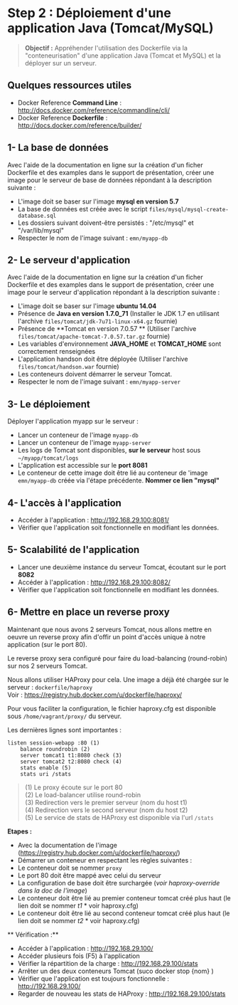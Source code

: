 Step 2 : Déploiement d'une application Java (Tomcat/MySQL)
=============================================================

> **Objectif :** Appréhender l'utilisation des Dockerfile via la "conteneurisation" d'une application Java (Tomcat et MySQL) et la déployer sur un serveur.

## Quelques ressources utiles

* Docker Reference **Command Line** : http://docs.docker.com/reference/commandline/cli/
* Docker Reference **Dockerfile** : http://docs.docker.com/reference/builder/


## 1- La base de données

Avec l'aide de la documentation en ligne sur la création d'un ficher Dockerfile et des examples dans le support de présentation, créer une image pour le serveur de base de données répondant à la description suivante :
* L'image doit se baser sur l'image **mysql en version 5.7**
* La base de données est créée avec le script `files/mysql/mysql-create-database.sql`
* Les dossiers suivant doivent-être persistés : "/etc/mysql" et "/var/lib/mysql"
* Respecter le nom de l'image suivant : `emn/myapp-db`


## 2- Le serveur d'application

Avec l'aide de la documentation en ligne sur la création d'un ficher Dockerfile et des examples dans le support de présentation, créer une image pour le serveur d'application répondant à la description suivante :
* L'image doit se baser sur l'image **ubuntu 14.04**
* Présence de **Java en version 1.7.0_71** (Installer le JDK 1.7 en utilisant l'archive `files/tomcat/jdk-7u71-linux-x64.gz` fournie)
* Présence de **Tomcat en version 7.0.57 ** (Utiliser l'archive `files/tomcat/apache-tomcat-7.0.57.tar.gz` fournie)
* Les variables d'environnement **JAVA_HOME** et **TOMCAT_HOME** sont correctement renseignées
* L'application handson doit être déployée (Utiliser l'archive `files/tomcat/handson.war` fournie)
* Les conteneurs doivent démarrer le serveur Tomcat.
* Respecter le nom de l'image suivant : `emn/myapp-server`


## 3- Le déploiement

Déployer l'application myapp sur le serveur :
* Lancer un conteneur de l'image `myapp-db`
* Lancer un conteneur de l'image `myapp-server`
 * Les logs de Tomcat sont disponibles, **sur le serveur** host sous `~/myapp/tomcat/logs`
 * L'application est accessible sur le **port 8081**
 * Le conteneur de cette image doit être lié au conteneur de  'image `emn/myapp-db` créée via l'étape précédente. **Nommer ce lien "mysql"**


## 4- L'accès à l'application

* Accéder à l'application : http://192.168.29.100:8081/
* Vérifier que l'application soit fonctionnelle en modifiant les données.

## 5- Scalabilité de l'application

* Lancer une deuxième instance du serveur Tomcat, écoutant sur le port **8082**
* Accéder à l'application : http://192.168.29.100:8082/
* Vérifier que l'application soit fonctionnelle en modifiant les données.


## 6- Mettre en place un reverse proxy

Maintenant que nous avons 2 serveurs Tomcat, nous allons mettre en oeuvre un reverse proxy afin d'offir un point d'accès unique à notre application (sur le port 80).

Le reverse proxy sera configuré pour faire du load-balancing (round-robin) sur nos 2 serveurs Tomcat.

Nous allons utiliser HAProxy pour cela. Une image a déjà été chargée sur le serveur : `dockerfile/haproxy`  
Voir : https://registry.hub.docker.com/u/dockerfile/haproxy/  

Pour vous faciliter la configuration, le fichier haproxy.cfg est disponible sous `/home/vagrant/proxy/` du serveur.

Les dernières lignes sont importantes :
```
listen session-webapp :80 (1)
    balance roundrobin (2)
    server tomcat1 t1:8080 check (3)
    server tomcat2 t2:8080 check (4)
    stats enable (5)
    stats uri /stats
```
>(1) Le proxy écoute sur le port 80  
>(2) Le load-balancer utilise round-robin  
>(3) Redirection vers le premier serveur (nom du host t1)  
>(4) Redirection vers le second serveur (nom du host t2)  
>(5) Le service de stats de HAProxy est disponible via l'url `/stats`  

**Etapes :**  
* Avec la documentation de l'image (https://registry.hub.docker.com/u/dockerfile/haproxy/)
* Démarrer un conteneur en respectant les règles suivantes :
 * Le conteneur doit se nommer `proxy`
 * Le port 80 doit être mappé avec celui du serveur  
 * La configuration de base doit être surchargée (*voir haproxy-override dans la doc de l'image*)
 * Le conteneur doit être lié au premier conteneur tomcat créé plus haut (le lien doit se nommer *t1* * voir haproxy.cfg)
 * Le conteneur doit être lié au second conteneur tomcat créé plus haut (le lien doit se nommer *t2* * voir haproxy.cfg)

** Vérification :**
* Accéder à l'application : http://192.168.29.100/
* Accéder plusieurs fois (F5) à l'application
* Vérifier la répartition de la charge : http://192.168.29.100/stats
* Arrêter un des deux conteneurs Tomcat (suco docker stop {nom} )
* Vérifier que l'application est toujours fonctionnelle : http://192.168.29.100/
* Regarder de nouveau les stats de HAProxy :   http://192.168.29.100/stats
